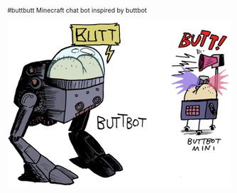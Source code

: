 #buttbutt
Minecraft chat bot inspired by buttbot

![Real photograph of buttbutt](buttbot.gif "Real photographs of buttbutt")

